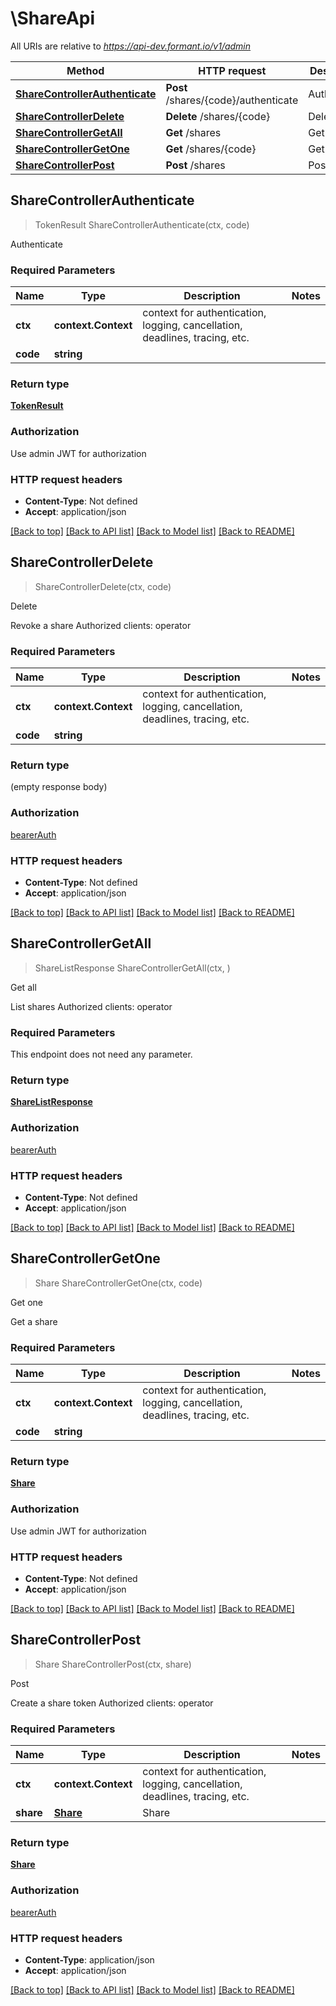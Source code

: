 # \ShareApi

All URIs are relative to *https://api-dev.formant.io/v1/admin*

Method | HTTP request | Description
------------- | ------------- | -------------
[**ShareControllerAuthenticate**](ShareApi.md#ShareControllerAuthenticate) | **Post** /shares/{code}/authenticate | Authenticate
[**ShareControllerDelete**](ShareApi.md#ShareControllerDelete) | **Delete** /shares/{code} | Delete
[**ShareControllerGetAll**](ShareApi.md#ShareControllerGetAll) | **Get** /shares | Get all
[**ShareControllerGetOne**](ShareApi.md#ShareControllerGetOne) | **Get** /shares/{code} | Get one
[**ShareControllerPost**](ShareApi.md#ShareControllerPost) | **Post** /shares | Post



## ShareControllerAuthenticate

> TokenResult ShareControllerAuthenticate(ctx, code)

Authenticate

### Required Parameters


Name | Type | Description  | Notes
------------- | ------------- | ------------- | -------------
**ctx** | **context.Context** | context for authentication, logging, cancellation, deadlines, tracing, etc.
**code** | **string**|  | 

### Return type

[**TokenResult**](TokenResult.md)

### Authorization

Use admin JWT for authorization

### HTTP request headers

- **Content-Type**: Not defined
- **Accept**: application/json

[[Back to top]](#) [[Back to API list]](../README.md#documentation-for-api-endpoints)
[[Back to Model list]](../README.md#documentation-for-models)
[[Back to README]](../README.md)


## ShareControllerDelete

> ShareControllerDelete(ctx, code)

Delete

Revoke a share Authorized clients: operator

### Required Parameters


Name | Type | Description  | Notes
------------- | ------------- | ------------- | -------------
**ctx** | **context.Context** | context for authentication, logging, cancellation, deadlines, tracing, etc.
**code** | **string**|  | 

### Return type

 (empty response body)

### Authorization

[bearerAuth](../README.md#bearerAuth)

### HTTP request headers

- **Content-Type**: Not defined
- **Accept**: application/json

[[Back to top]](#) [[Back to API list]](../README.md#documentation-for-api-endpoints)
[[Back to Model list]](../README.md#documentation-for-models)
[[Back to README]](../README.md)


## ShareControllerGetAll

> ShareListResponse ShareControllerGetAll(ctx, )

Get all

List shares Authorized clients: operator

### Required Parameters

This endpoint does not need any parameter.

### Return type

[**ShareListResponse**](ShareListResponse.md)

### Authorization

[bearerAuth](../README.md#bearerAuth)

### HTTP request headers

- **Content-Type**: Not defined
- **Accept**: application/json

[[Back to top]](#) [[Back to API list]](../README.md#documentation-for-api-endpoints)
[[Back to Model list]](../README.md#documentation-for-models)
[[Back to README]](../README.md)


## ShareControllerGetOne

> Share ShareControllerGetOne(ctx, code)

Get one

Get a share

### Required Parameters


Name | Type | Description  | Notes
------------- | ------------- | ------------- | -------------
**ctx** | **context.Context** | context for authentication, logging, cancellation, deadlines, tracing, etc.
**code** | **string**|  | 

### Return type

[**Share**](Share.md)

### Authorization

Use admin JWT for authorization

### HTTP request headers

- **Content-Type**: Not defined
- **Accept**: application/json

[[Back to top]](#) [[Back to API list]](../README.md#documentation-for-api-endpoints)
[[Back to Model list]](../README.md#documentation-for-models)
[[Back to README]](../README.md)


## ShareControllerPost

> Share ShareControllerPost(ctx, share)

Post

Create a share token Authorized clients: operator

### Required Parameters


Name | Type | Description  | Notes
------------- | ------------- | ------------- | -------------
**ctx** | **context.Context** | context for authentication, logging, cancellation, deadlines, tracing, etc.
**share** | [**Share**](Share.md)| Share | 

### Return type

[**Share**](Share.md)

### Authorization

[bearerAuth](../README.md#bearerAuth)

### HTTP request headers

- **Content-Type**: application/json
- **Accept**: application/json

[[Back to top]](#) [[Back to API list]](../README.md#documentation-for-api-endpoints)
[[Back to Model list]](../README.md#documentation-for-models)
[[Back to README]](../README.md)

